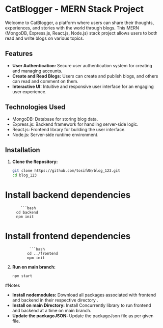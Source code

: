 # CatBlogger - MERN Stack Project

Welcome to CatBlogger, a platform where users can share their thoughts, experiences, and stories with the world through blogs. This MERN (MongoDB, Express.js, React.js, Node.js) stack project allows users to both read and write blogs on various topics.

## Features

- **User Authentication:** Secure user authentication system for creating and managing accounts.
- **Create and Read Blogs:** Users can create and publish blogs, and others can read and comment on them.
- **Interactive UI:** Intuitive and responsive user interface for an engaging user experience.

## Technologies Used

- MongoDB: Database for storing blog data.
- Express.js: Backend framework for handling server-side logic.
- React.js: Frontend library for building the user interface.
- Node.js: Server-side runtime environment.


## Installation

1. **Clone the Repository:**
   ```bash
   git clone https://github.com/tosifAN/blog_123.git
   cd blog_123
# Install backend dependencies
           ```bash
         cd backend
         npm init

# Install frontend dependencies
               ```bash
              cd ../frontend
              npm init

2. **Run on main branch:**
   ```bash
   npm start

#Notes

- **Install nodemodules:** Download all packages associated with frontend and backend in their respective directory .
- **Install on main Directory:** Install Concurrently library to run frontend and backend at a time on main branch.
- **Update the packageJSON:** Update the packageJson file as per given file.
   
